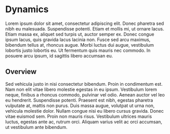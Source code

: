# Dynamics

Lorem ipsum dolor sit amet, consectetur adipiscing elit. Donec pharetra sed nibh eu malesuada. Suspendisse potenti. Etiam et mollis mi, ut ornare lacus. Etiam massa ex, aliquet sed turpis ut, auctor semper ex. Donec congue ipsum lacus, quis gravida lacus lacinia non. Fusce sed arcu maximus, bibendum tellus at, rhoncus augue. Morbi luctus dui augue, vestibulum lobortis justo lobortis eu. Ut fermentum quis mauris nec commodo. In posuere arcu ipsum, id sagittis libero accumsan eu.

## Overview

Sed vehicula justo in nisi consectetur bibendum. Proin in condimentum est. Nam non elit vitae libero molestie egestas in eu ipsum. Vestibulum lorem neque, finibus a rhoncus commodo, pulvinar vel odio. Aenean auctor vel leo eu hendrerit. Suspendisse potenti. Praesent est nibh, egestas pharetra vulputate at, mattis non purus. Duis massa augue, volutpat ut urna non, vehicula molestie dolor. Nullam congue nisi eu libero cursus gravida. Donec vitae euismod sem. Proin non mauris risus. Vestibulum ultrices mauris luctus, egestas ante ac, rutrum orci. Aliquam varius velit ac orci accumsan, ut vestibulum ante bibendum.



